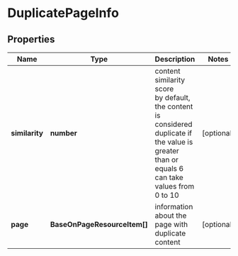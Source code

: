 # DuplicatePageInfo

## Properties

| Name | Type | Description | Notes |
|------------ | ------------- | ------------- | -------------|
**similarity** | **number** | content similarity score<br>by default, the content is considered duplicate if the value is greater than or equals 6<br>can take values from 0 to 10 |[optional]|
**page** | **BaseOnPageResourceItem[]** | information about the page with duplicate content |[optional]|